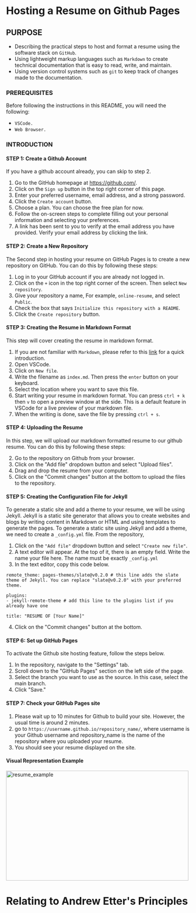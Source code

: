 # Hosting a Resume on Github Pages

## PURPOSE

- Describing the practical steps to host and format a resume using the software stack on `GitHub`. 
- Using lightweight markup languages such as `Markdown` to create technical documentation that is easy to read, write, and maintain.
- Using version control systems such as `git` to keep track of changes made to the documentation.

### PREREQUISITES

Before following the instructions in this README, you will need the following:

- `VSCode.`
- `Web Browser.`

### INTRODUCTION

#### STEP 1: Create a Github Account
If you have a github account already, you can skip to step 2. 
1. Go to the GitHub homepage at <https://github.com/>.
2. Click on the `Sign up` button in the top right corner of this page.
3. Enter your preferred username, email address, and a strong password.
4. Click the `Create account` button.
5. Choose a plan. You can choose the free plan for now.
6. Follow the on-screen steps to complete filling out your personal information and selecting your preferences.
7. A link has been sent to you to verify at the email address you have provided. Verify your email address by clicking the link.

#### STEP 2: Create a New Repository
The Second step in hosting your resume on GitHub Pages is to create a new repository on GitHub. You can do this by following these steps:

1. Log in to your GitHub account if you are already not logged in.
2. Click on the `+` icon in the top right corner of the screen. Then select `New repository`.
3. Give your repository a name, For example, `online-resume`, and select `Public`.
4. Check the box that says `Initialize this repository with a README`.
5. Click the `Create repository` button.

#### STEP 3: Creating the Resume in Markdown Format
This step will cover creating the resume in markdown format. 

1. If you are not familiar with `Markdown`, please refer to this [link](https://www.markdownguide.org/basic-syntax/) for a quick introduction. 
2. Open VSCode.
3. Click on `New file`.
4. Write the filename as `index.md`. Then press the `enter` button on your keyboard.
5. Select the location where you want to save this file.
6. Start writing your resume in markdown format. You can press `ctrl + k` then `v` to open a preview window at the side. This is a default feature in VSCode for a live preview of your markdown file.
7. When the writing is done, save the file by pressing `ctrl + s`.

#### STEP 4: Uploading the Resume
In this step, we will upload our markdown formatted resume to our github resume. You can do this by following these steps: 

2. Go to the repository on Github from your browser.
3. Click on the "Add file" dropdown button and select "Upload files".
4. Drag and drop the resume from your computer.
5. Click on the "Commit changes" button at the bottom to upload the files to the repository.

#### STEP 5: Creating the Configuration File for Jekyll
To generate a static site and add a theme to your resume, we will be using Jekyll. Jekyll is a static site generator that allows you to create websites and blogs by writing content in Markdown or HTML and using templates to generate the pages. To generate a static site using Jekyll and add a theme, we need to create a `_config.yml` file. From the repository, 
1. Click on the `"Add file"` dropdown button and select `"Create new file"`.
2. A text editor will appear. At the top of it, there is an empty field. Write the name your file here. The name must be exactly `_config.yml`
3. In the text editor, copy this code below.

```
remote_theme: pages-themes/slate@v0.2.0 # this line adds the slate theme of Jekyll. You can replace "slate@v0.2.0" with your preferred theme.

plugins:
- jekyll-remote-theme # add this line to the plugins list if you already have one

title: "RESUME OF [Your Name]" 
```
4. Click on the "Commit changes" button at the bottom.

#### STEP 6: Set up GitHub Pages
To activate the Github site hosting feature, follow the steps below.
1. In the repository, navigate to the "Settings" tab.
2. Scroll down to the "GitHub Pages" section on the left side of the page.
3. Select the branch you want to use as the source. In this case, select the main branch.
4. Click "Save."


#### STEP 7: Check your GitHub Pages site

1. Please wait up to 10 minutes for Github to build your site. However, the usual time is around 2 minutes.
2. go to `https://username.github.io/repository_name/`, where username is your Github username and repository_name is the name of the repository where you uploaded your resume.
3. You should see your resume displayed on the site.

#### Visual Representation Example
<img src="/assets/images/resume.gif" alt="resume_example" width="500" height="300" />


# Relating to Andrew Etter's Principles